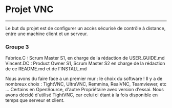 # Projet VNC
________________________________________
Le but du projet est de configurer un accès sécurisé de contrôle à distance, entre une machine client et un serveur.
### **Groupe 3**

Fabrice.C : Scrum Master S1, en charge de la rédaction de USER_GUIDE.md  
Vincent.DC : Product Owner S1, Scrum Master S2 en charge de la rédaction de ce README.md et de l'INSTALL.md

Nous avons du faire face a un premier mur : le choix du software ! Il y a de nombreux choix : TightVNC, UltraVNC, Remmina, RealVNC, Teamviewer, etc ... Certains en OpenSource, d'autre Propriétaire avec version d'essai. Nous avons décidé d'utilisé TightVNC, car celui ci étant à la fois disponible en temps que serveur et client.
